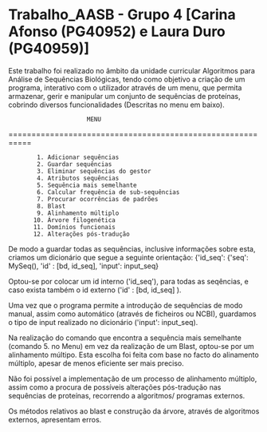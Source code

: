 # Trabalho_AASB - Grupo 4 [Carina Afonso (PG40952) e Laura Duro (PG40959)]

Este trabalho foi realizado no âmbito da unidade curricular Algoritmos para Análise de Sequências Biológicas, tendo como objetivo a criação de um programa, interativo com o utilizador através de um menu, que permita armazenar, gerir e manipular um conjunto de sequências de proteínas, cobrindo diversos funcionalidades (Descritas no menu em baixo).

                             
                          MENU                                  
  ===========================================================
    
            1. Adicionar sequências
            2. Guardar sequências
            3. Eliminar sequências do gestor
            4. Atributos sequências
            5. Sequência mais semelhante
            6. Calcular frequência de sub-sequências
            7. Procurar ocorrências de padrões
            8. Blast
            9. Alinhamento múltiplo
           10. Árvore filogenética
           11. Domínios funcionais
           12. Alterações pós-tradução
           

De modo a guardar todas as sequências, inclusive informações sobre esta, criamos um dicionário que segue a seguinte orientação: 
                             {'id_seq': {'seq': MySeq(), 'id' : [bd, id_seq], 'input': input_seq}
                             
Optou-se por colocar um id interno ('id_seq'), para todas as seqências, e caso exista também o id externo ('id' : [bd, id_seq] ).

Uma vez que o programa permite a introdução de sequências de modo manual, assim como automático (através de ficheiros ou NCBI), guardamos o tipo de input realizado no dicionário ('input': input_seq).

Na realização do comando que encontra a sequência mais semelhante (comando 5. no Menu) em vez da realização de um Blast, optou-se por um alinhamento múltipo. Esta escolha foi feita com base no facto do alinamento múltiplo, apesar de menos eficiente ser mais preciso.

Não foi possível a implementação de um processo de alinhamento múltiplo, assim como a procura de possíveis alterações pós-tradução nas sequências de proteínas, recorrendo a algoritmos/ programas externos. 

Os métodos relativos ao blast e construção da árvore, através de algoritmos externos, apresentam erros.
